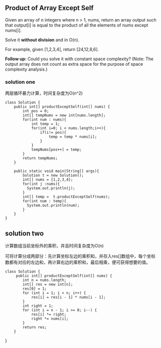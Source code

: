 ## Product of Array Except Self

Given an array of n integers where n > 1, nums, return an array output such that output[i] is equal to the product of all the elements of nums except nums[i].

Solve it __without division__ and in O(n).

For example, given [1,2,3,4], return [24,12,8,6].

__Follow up:__
Could you solve it with constant space complexity? (Note: The output array does not count as extra space for the purpose of space complexity analysis.)

### solution one
两层循环暴力计算，时间复杂度为O(n^2)

	class Solution {
	    public int[] productExceptSelf(int[] nums) {
	        int pos = 0;
	        int[] tempNums = new int[nums.length];
	        for(int num : nums){
	            int temp = 1;
	            for(int i=0; i < nums.length;i++){
	                if(i!= pos){
	                    temp = temp * nums[i];
	                }
	            }
	            tempNums[pos++] = temp;
	        }
	        return tempNums;
	    }
	
	    public static void main(String[] args){
	        Solution t = new Solution();
	        int[] nums = {1,2,3,4};
	        for(int j :nums){
	          System.out.println(j);
	        }
	        int[] temp =  t.productExceptSelf(nums);
	        for(int num : temp){
	          System.out.println(num);
	        }
	    }
	}
	
	
## solution two

计算数组当前坐标外的乘积，并且时间复杂度为O(n)

可将计算分成两部分：先计算坐标左边的乘积和，并存入res[]数组中，每个坐标数都有对应的左边和，再计算右边的乘积和，最后相乘，便可获得想要的值。


	class Solution {
	     public int[] productExceptSelf(int[] nums) {
	        int n = nums.length;
	        int[] res = new int[n];
	        res[0] = 1;
	        for (int i = 1; i < n; i++) {
	            res[i] = res[i - 1] * nums[i - 1];
	        }
	        int right = 1;
	        for (int i = n - 1; i >= 0; i--) {
	            res[i] *= right;
	            right *= nums[i];
	        }
	        return res;
	    }
}
